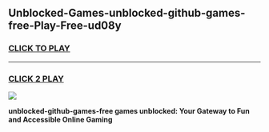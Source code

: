 
## Unblocked-Games-unblocked-github-games-free-Play-Free-ud08y
<h3>
<a href="https://premium76.site?title=unblocked-github-games-free&ref=21A">CLICK TO PLAY</a></h3>
<hr>

<h3>
<a href="https://premium76.site?title=unblocked-github-games-free&ref=21A">CLICK 2 PLAY</a>
  
</h3>

<a href="https://premium76.site?title=unblocked-github-games-free&ref=21A"><img src="https://clearcache.store/games.png"></a>


**unblocked-github-games-free games unblocked: Your Gateway to Fun and Accessible Online Gaming**
